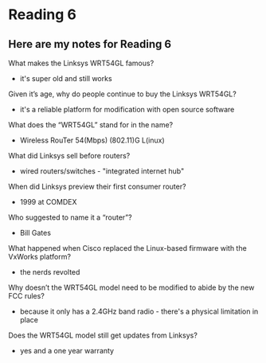 # Reading 6

## Here are my notes for Reading 6

What makes the Linksys WRT54GL famous?
- it's super old and still works 

Given it’s age, why do people continue to buy the Linksys WRT54GL?
- it's a reliable platform for modification with open source software

What does the “WRT54GL” stand for in the name?
- Wireless RouTer 54(Mbps) (802.11)G L(inux)

What did Linksys sell before routers?
- wired routers/switches - "integrated internet hub"

When did Linksys preview their first consumer router?
- 1999 at COMDEX

Who suggested to name it a “router”?
- Bill Gates

What happened when Cisco replaced the Linux-based firmware with the VxWorks platform?
- the nerds revolted

Why doesn’t the WRT54GL model need to be modified to abide by the new FCC rules?
- because it only has a 2.4GHz band radio - there's a physical limitation in place

Does the WRT54GL model still get updates from Linksys?
- yes and a one year warranty

